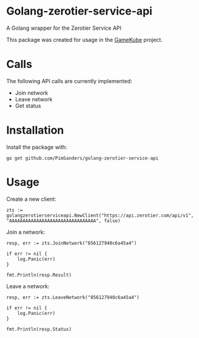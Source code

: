 # Golang-zerotier-service-api
A Golang wrapper for the Zerotier Service API 

This package was created for usage in the [GameKube](https://github.com/BumbleB-NL/gamekube) project. 

# Calls

The following API calls are currently implemented:

- Join network
- Leave network
- Get status

# Installation
Install the package with:

`go get github.com/PimSanders/golang-zerotier-service-api` 

# Usage
Create a new client:

```golang
zts := golangzerotierserviceapi.NewClient("https://api.zerotier.com/api/v1", "AAAAAAAAAAAAAAAAAAAAAAAAAAAAAAAA", false)
```

Join a network:

```golang
resp, err := zts.JoinNetwork("856127940c6a45a4")

if err != nil {
	log.Panic(err)
}

fmt.Println(resp.Result)
```
Leave a network:

```golang
resp, err := zts.LeaveNetwork("856127940c6a45a4")

if err != nil {
	log.Panic(err)
}

fmt.Println(resp.Status)
``` 
